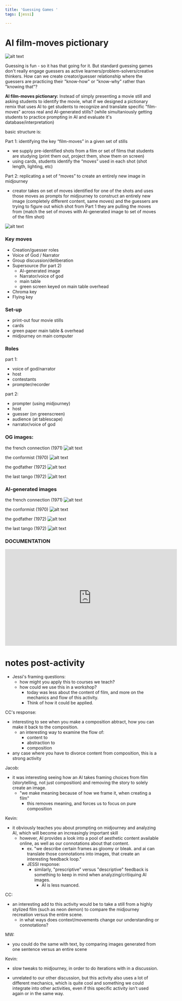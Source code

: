 ```yaml
---
title: 'Guessing Games '
tags: [jessi]

---
```


# AI film-moves pictionary 

![alt text](https://files.slack.com/files-pri/T0HTW3H0V-F05JT263QRK/jgtc_360.gif?pub_secret=dc019edc82)

Guessing is fun - so it has that going for it. But standard guessing games don't really engage guessers as active learners/problem-solvers/creative thinkers. How can we create creator/guesser relationship where the guessers are practicing their "know-how" or "know-why" rather than "knowing that"?

**AI film-moves pictionary:** Instead of simply presenting a movie still and asking students to identify the movie, what if we designed a pictionary remix that uses AI to get students to recognize and translate specific "film-moves" across real and AI-generated stills? (while simultaniously getting students to practice prompting in AI and evaluate it's database/interpretation)


basic structure is:

Part 1: identifying the key “film-moves” in a given set of stills

- we supply pre-identified shots from a film or set of films that students are studying (print them out, project them, show them on screen)
- using cards, students identify the “moves” used in each shot (shot length, lighting, etc)

Part 2: replicating a set of “moves” to create an entirely new image in midjourney 

- creator takes on set of moves identified for one of the shots and uses those moves as prompts for midjourney to construct an entirely new image (completely different content, same moves) and the guessers are trying to figure out which shot from Part 1 they are pulling the moves from (match the set of moves with AI-generated image to set of moves of the film shot)

![alt text](https://files.slack.com/files-pri/T0HTW3H0V-F05K8KV60DP/film-pictionary-5.jpg?pub_secret=50f4ed6857)


### Key moves 

- Creation/guesser roles
- Voice of God / Narrator 
- Group discussion/deliberation
- Supersource (for part 2)
    - AI-generated image
    - Narrator/voice of god
    - main table
    - green screen keyed on main table overhead
- Chroma key 
- Flying key 

### Set-up 

- print-out four movie stills 
- cards
- green paper main table & overhead 
- midjourney on main computer


### Roles

part 1:
- voice of god/narrator
- host
- contestants
- prompter/recorder

part 2:
- prompter (using midjourney)
- host
- guesser (on greenscreen)
- audience (at tablescape)
- narrator/voice of god 

### OG images:


the french connection (1971)
![alt text](https://files.slack.com/files-pri/T0HTW3H0V-F05H6NZB64X/screen_shot_2023-07-18_at_2.36.11_pm.png?pub_secret=d29699572d)

the conformist (1970)
![alt text](https://files.slack.com/files-pri/T0HTW3H0V-F05HPNGAD4L/screen_shot_2023-07-18_at_2.36.21_pm.png?pub_secret=1aa0fc3577)


the godfather (1972)
![alt text](https://files.slack.com/files-pri/T0HTW3H0V-F05HJBLUPEZ/screen_shot_2023-07-18_at_2.36.28_pm.png?pub_secret=3f6ce9ad13)

the last tango (1972)
![alt text](https://files.slack.com/files-pri/T0HTW3H0V-F05H6P1MJRM/last-tango-1.webp?pub_secret=def5724052)


### AI-generated images

the french connection (1971)
![alt text](https://files.slack.com/files-pri/T0HTW3H0V-F05HQ6THGJ0/kewl3.png?pub_secret=b1c8ec520b)

the conformist (1970)
![alt text](https://files.slack.com/files-pri/T0HTW3H0V-F05HF3RNJB0/kewl2.png?pub_secret=bb82dde81e)

the godfather (1972)
![alt text](https://files.slack.com/files-pri/T0HTW3H0V-F05HF3SF60N/kewl1.png?pub_secret=6a0cf0a5b2)

the last tango (1972)
![alt text](https://files.slack.com/files-pri/T0HTW3H0V-F05H77AEXGF/kewl4.png?pub_secret=17508b9b0d)


### DOCUMENTATION

<iframe width="560" height="315" src="https://www.youtube.com/embed/wvTRWsL08oU" title="YouTube video player" frameborder="0" allow="accelerometer; autoplay; clipboard-write; encrypted-media; gyroscope; picture-in-picture; web-share" allowfullscreen></iframe>


# notes post-activity 

* Jessi's framing questions: 
    * how might you apply this to courses we teach?
    * how could we use this in a workshop?
        * today was less about the content of film, and more on the mechanics and flow of this activity. 
        * Think of how it could be applied. 

CC's response: 
* interesting to see when you make a composition abtract, how you can make it back to the composition. 
    * an interesting way to examine the flow of: 
        * content to 
        * abstraction to 
        * composition 
* any case where you have to divorce content from composition, this is a strong activity 

Jacob: 

* it was interesting seeing how an AI takes framing choices from film (storytelling, not just composition) and removing the story to solely create an image. 
    * "we make meaning because of how we frame it, when creating a film"
        * this removes meaning, and forces us to focus on pure composition 

Kevin: 

* it obviously teaches you about prompting on midjourney and analyzing AI, which will become an increasingly important skill 
    * however, AI provides a look into a pool of aesthetic content available online, as well as our connotations about that content. 
        * ex. "we describe certain frames as gloomy or bleak. and ai can translate those connotations into images, that create an interesting feedback loop."
        * JESSI response: 
            * similarly, "prescriptive" versus "descriptive" feedback is something to keep in mind when analyzing/critiquing AI images. 
                * AI is less nuanced. 


CC: 

* an interesting add to this activity would be to take a still from a highly stylized film (such as neon demon) to compare the midjourney recreation versus the entire scene. 
    * in what ways does context/movements change our understanding or connotations?

MW: 

* you could do the same with text, by comparing images generated from one sentence versus an entire scene 

Kevin: 
* slow tweaks to midjourney, in order to do iterations with in a discussion. 

* unrelated to our other discussion, but this activity also uses a lot of different mechanics, which is quite cool and something we could integrate into other activities, even if this specific activity isn't used again or in the same way. 


